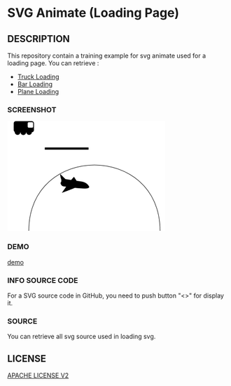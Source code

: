 # SVG Animate (Loading Page)

## DESCRIPTION

This repository contain a training example for svg animate used for a loading page.
You can retrieve : 
* [Truck Loading](loading-truck.svg)
* [Bar Loading](loading-bar.svg)
* [Plane Loading](loading-plane.svg)

### SCREENSHOT

![loading-demo](loading-screenshot.png)

### DEMO

[demo](loading-demo.svg)

### INFO SOURCE CODE

For a SVG source code in GitHub, you need to push button "<>" for display it.

### SOURCE

You can retrieve all svg source used in loading svg.

## LICENSE

[APACHE LICENSE V2](LICENSE)